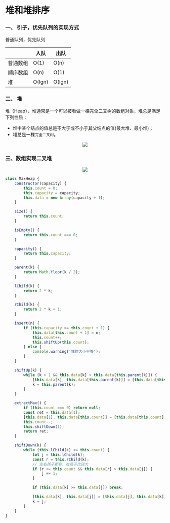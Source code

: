 # 堆和堆排序

### 一、 引子，优先队列的实现方式

普通队列，优先队列

|        | 入队  | 出队  |
|  ----  | ---- | ----  |
| 普通数组  | O(1) | O(n) |
| 顺序数组  | O(n) | O(1) |
| 堆  | O(lgn) | O(lgn) |

### 二、 堆

堆（Heap），堆通常是一个可以被看做一棵完全二叉树的数组对象，堆总是满足下列性质：
* 堆中某个结点的值总是不大于或不小于其父结点的值(最大堆、最小堆)；
* 堆总是一棵```完全二叉树```。

<p align="center"><img src=https://linmingdao.github.io/blog/assets/tech/012003_00.jpeg></p>

### 三、数组实现二叉堆

<p align="center"><img src=https://linmingdao.github.io/blog/assets/tech/012003_01.jpeg></p>

```javascript
class MaxHeap {
    constructor(capacity) {
        this.count = 0;
        this.capacity = capacity;
        this.data = new Array(capacity + 1);
    }

    size() {
        return this.count;
    }

    isEmpty() {
        return this.count === 0;
    }

    capacity() {
        return this.capacity;
    }

    parent(k) {
        return Math.floor(k / 2);
    }

    lChild(k) {
        return 2 * k;
    }

    rChild(k) {
        return 2 * k + 1;
    }

    insert(n) {
        if (this.capacity >= this.count + 1) {
            this.data[this.count + 1] = n;
            this.count++;
            this.shiftUp(this.count);
        } else {
            console.warning('堆的大小不够');
        }
    }

    shiftUp(k) {
        while (k > 1 && this.data[k] > this.data[this.parent(k)]) {
            [this.data[k], this.data[this.parent(k)]] = [this.data[this.parent(k)], this.data[k]];
            k = this.parent(k);
        }
    }

    extractMax() {
        if (this.count === 0) return null;
        const ret = this.data[1];
        [this.data[1], this.data[this.count]] = [this.data[this.count], this.data[1]];
        this.count--;
        this.shiftDown(1);
        return ret;
    }

    shiftDown(k) {
        while (this.lChild(k) <= this.count) {
            let j = this.lChild(k);
            const r = this.rChild(k);
            // 左右孩子都有，右孩子比较大
            if (r <= this.count && this.data[r] > this.data[j]) {
                j += 1;
            }

            if (this.data[k] >= this.data[j]) break;

            [this.data[k], this.data[j]] = [this.data[j], this.data[k]];
            k = j;
        }
    }
}
```
